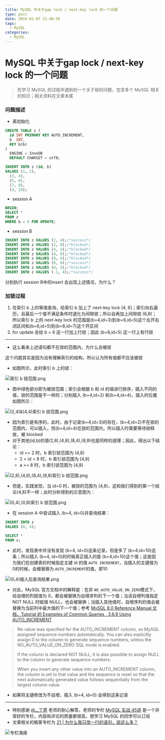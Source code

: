 ```yaml
---
title: MySQL 中关于gap lock / next-key lock 的一个问题
type: post
date: 2019-01-07 21:40:58
tags:
  - MySQL
categories:
  - MySQL
---
```


# MySQL 中关于gap lock / next-key lock 的一个问题

> 在学习 MySQL 的过程中遇到的一个关于锁的问题，包含多个 MySQL 相关的知识；相关资料在文章末尾

### 问题描述

- 表初始化

```sql
CREATE TABLE z (
  id INT PRIMARY KEY AUTO_INCREMENT,
  b  INT,
  KEY b(b)
)
  ENGINE = InnoDB
  DEFAULT CHARSET = utf8;

INSERT INTO z (id, b)
VALUES (1, 2),
  (3, 4),
  (5, 6),
  (7, 8),
  (9, 10);
```

- session A

```sql
BEGIN;
SELECT *
FROM z
WHERE b = 6 FOR UPDATE;
```

- session B

```sql
INSERT INTO z VALUES (2, 4);/*success*/
INSERT INTO z VALUES (2, 8);/*blocked*/
INSERT INTO z VALUES (4, 4);/*blocked*/
INSERT INTO z VALUES (4, 8);/*blocked*/
INSERT INTO z VALUES (8, 4);/*blocked*/
INSERT INTO z VALUES (8, 8);/*success*/
INSERT INTO z VALUES (0, 4);/*blocked*/
INSERT INTO z VALUES (-1, 4);/*success*/
```

分别执行 session B中的insert 会出现上述情况，为什么？

### 加锁过程

1. 在索引 b 上的等值查询，给索引 b 加上了 next-key lock (4, 6]；索引向右遍历，且最后一个值不满足条件时退化为间隙锁；所以会再加上间隙锁 (6,8)；所以索引 b 上的 next-key lock 的范围是(b=4,id=3)到(b=6,id=5)这个左开右闭区间和(b=6,id=5)到(b=8,id=7)这个开区间
2. for update 会给 b = 6 这一行加上行锁；因此 (b=6,id=5) 这一行上有行锁

---

- 这么看来上述语句都不在锁的范围内，为什么会被锁

这个问题其实是因为没有理解索引的结构，所以认为所有值都不应该被锁

- 如图所示，此时索引 b 上的锁：

![索引 b 锁范围.png](https://img.hellowood.dev/blog/mysql/lock/%E7%B4%A2%E5%BC%95%20b%20%E9%94%81%E8%8C%83%E5%9B%B4.png)

- 图中绿色部分即为被锁范围；索引会根据 b 和 id 的值进行排序，插入不同的值，锁的范围是不一样的；分别插入 (b=4,id=2) 和(b=4,id=4)，插入的位置如图所示：

![(2,4)&(4,4)索引 b 锁范围.png](https://img.hellowood.dev/blog/mysql/lock/%282%2C4%29%26%284%2C4%29%E7%B4%A2%E5%BC%95%20b%20%E9%94%81%E8%8C%83%E5%9B%B4.png)

- 因为索引是有序的，此时，由于记录(b=4,id=3)的存在，(b=4,id=2)不在锁的范围内，可以插入，但(b=4,id=4)在锁的范围内，所以插入时需要等待锁释放，被 blocked
- 对于其他(id,b)的值(2,8),(4,8),(8,4),(8,8)也是同样的道理；因此，得出以下结论：
  - id <= 2 时，b 索引锁范围为 (4,8]
  - 2 < id < 8 时，b 索引锁范围为 [4,8]
  - a >= 8 时，b 索引锁范围为 [4,8)

![(2,8),(4,8),(8,4),(8,8)索引 b 锁范围.png](https://img.hellowood.dev/blog/mysql/lock/%282%2C8%29%2C%284%2C8%29%2C%288%2C4%29%2C%288%2C8%29%E7%B4%A2%E5%BC%95%20b%20%E9%94%81%E8%8C%83%E5%9B%B4.png)

- 但是，实践发现，当 id=0 时，被锁的范围为 [4,8)，这和我们得到的第一个结论(4,8]不一样；此时分析得到的示意图为：

![(0,4),(0,8)索引 b 锁范围.png](https://img.hellowood.dev/blog/mysql/lock/%280%2C4%29%2C%280%2C8%29%E7%B4%A2%E5%BC%95%20b%20%E9%94%81%E8%8C%83%E5%9B%B4.png)

- 在 session A 中尝试插入 (b=4, id=0)并查询结果：

```sql
INSERT INTO z
VALUES (0, 4);

SELECT *
FROM z;
```

- 此时，发现表中并没有发现 (b=4, id=0)这条记录，但是多了 (b=4,id=10)这条；所以插入 (b=4, id=0)的时候真正插入的是 (b=4,id=10)这个值；这是因为我们在创建表的时候指定主键 id 的值 `AUTO INCREMENT`，当插入的主键值为0的时候，会被替换为 `AUTO_INCREMENT`的值，即10

![(0,4)插入后查询结果.png](https://img.hellowood.dev/blog/mysql/lock/%280%2C4%29%E6%8F%92%E5%85%A5%E5%90%8E%E6%9F%A5%E8%AF%A2%E7%BB%93%E6%9E%9C.png)

- 对此，MySQL 官方文档中的解释是：在非 `NO_AUTO_VALUE_ON_ZERO`模式下，给自增的列赋值为 0，都会被替换为自增序列的下一个值；当该自增列值指定 NOT NULL 时赋值 NULL，也会被替换；当插入其他值时，自增序列的值会被替换为当前列中最大值的下一个值；参考 [MySQL 8.0 Reference Manual 文档，Tutorial 的 Examples of Common Queries , 3.6.9 Using AUTO_INCREMENT](https://dev.mysql.com/doc/refman/8.0/en/example-auto-increment.html)

> No value was specified for the AUTO_INCREMENT column, so MySQL assigned sequence numbers automatically. You can also explicitly assign 0 to the column to generate sequence numbers, unless the NO_AUTO_VALUE_ON_ZERO SQL mode is enabled.
>
> If the column is declared NOT NULL, it is also possible to assign NULL to the column to generate sequence numbers.
>
> When you insert any other value into an AUTO_INCREMENT column, the column is set to that value and the sequence is reset so that the next automatically generated value follows sequentially from the largest column value.

- 如果将主键修改为不自增，插入 (b=4, id=0) 会得到这条记录

---

- 特别感谢 [@\_\_丁奇](https://weibo.com/tdingqi?is_all=1) 老师的耐心解答，老师的专栏 [MySQL 实战 45讲](http://gk.link/a/101Si) 是一个非常好的专栏，内容和评论的质量都很高，想学习 MySQL 的同学可以订阅
- 文章相关的极客专栏为 [21 | 为什么我只改一行的语句，锁这么多？](https://time.geekbang.org/column/article/75659)

![专栏海报](https://img.hellowood.dev/blog/mysql/lock/MySQL%20%E4%B8%93%E6%A0%8F%E6%B5%B7%E6%8A%A5.jpeg)
